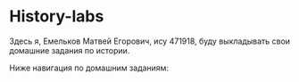# History-labs

Здесь я, Емельков Матвей Егорович, ису 471918, буду выкладывать свои домашние задания по истории.

Ниже навигация по домашним заданиям:
